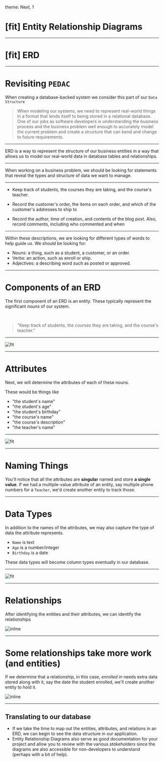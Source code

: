 theme: Next, 1

# [fit] Entity Relationship Diagrams

---

# [fit] ERD

---

# Revisiting `PEDAC`

When creating a database-backed system we consider this part of our `Data Structure`

> When modeling our systems, we need to represent real-world things in a format that lends itself to being stored in a relational database. One of our jobs as software developers is understanding the business process and the business problem well enough to accurately model the current problem and create a structure that can bend and change to future requirements.

---

ERD is a way to represent the structure of our business entities in a way that allows us to model our real-world data in database tables and relationships.

---

When working on a business problem, we should be looking for statements that reveal the types and structure of data we want to manage.

---

- Keep track of students, the courses they are taking, and the course's teacher.

- Record the customer's order, the items on each order, and which of the customer's addresses to ship to

- Record the author, time of creation, and contents of the blog post. Also, record comments, including who commented and when

---

Within these descriptions, we are looking for different types of words to help guide us. We should be looking for:

- Nouns: a thing, such as a student, a customer, or an order.
- Verbs: an action, such as enroll or ship.
- Adjectives: a describing word such as posted or approved.

---

# Components of an ERD

The first component of an ERD is an entity. These typically represent the significant _nouns_ of our system.

<br/>

> "Keep track of students, the courses they are taking, and the course's teacher."

---

![fit](./assets/erd1.png)

---

# Attributes

Next, we will determine the attributes of each of these nouns.

These would be things like

- "the student's name"
- "the student's age"
- "the student's birthday"
- "the course's name"
- "the course's description"
- "the teacher's name"

---

![fit](./assets/erd2.png)

---

# Naming Things

You'll notice that all the attributes are **singular** named and store **a single value**. If we had a multiple-value attribute of an entity, say multiple phone numbers for a `Teacher`, we'd create another entity to track those.

---

# Data Types

In addition to the names of the attributes, we may also capture the type of data the attribute represents.

- `Name` is text
- `Age` is a number/integer
- `Birthday` is a date

These data types will become column types eventually in our database.

---

![fit](./assets/erd3.png)

---

# Relationships

After identifying the entities and their attributes, we can identify the relationships

![inline](./assets/erd4.png)

---

# Some relationships take more work (and entities)

If we determine that a relationship, in this case, _enrolled in_ needs extra data stored along with it, say the date the student enrolled, we'll create another entity to hold it.

![inline](./assets/erd5.png)

---

## Translating to our database

- If we take the time to map out the entities, attributes, and relations in an ERD, we can begin to see the data structure in our application.
- Entity Relationship Diagrams also serve as good documentation for your project and allow you to review with the various _stakeholders_ since the diagrams are also accessible for non-developers to understand (perhaps with a bit of help).
